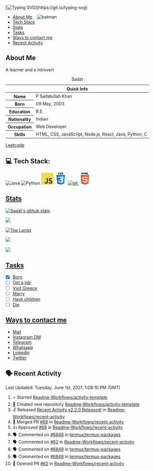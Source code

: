 [![Typing SVG](https://readme-typing-svg.demolab.com?font=Tektur&duration=3000&pause=200&color=38C2FF&repeat=false&width=435&lines=Hey+There!)](https://git.io/typing-svg)

<img align="right" alt="batman" width="400" src="https://media.giphy.com/media/4rzsojG8H8Ccg/giphy.gif">

- [About Me](#about-me)
- [Tech Stack](#tech-stack)
- [Stats](#stats)
- [Tasks](#tasks)
- [Ways to contact me](#ways-to-contact-me)
- [Recent Activity](#recent-activity)

## About Me

A learner and a introvert

<table>
<caption>Sadat</caption>
<thead>
<tr>
<th colspan="2">Quick Info</th>
</tr>
</thead>
<tbody>
<tr><th scope='row'>Name</th><td>P Sadatullah Khan</td></tr>
<tr><th scope='row'>Born</th><td><time datetime="2002-01-11 08:00">09 May, 2003</time></td></tr>
<tr><th scope='row'>Education</th><td>B.E.</td></tr>
<tr><th scope='row'>Nationality</th><td>Indian</td></tr>
<tr><th scope='row'>Occupation</th><td>Web Developer</td></tr>
<tr><th scope='row'>Skills</th><td>HTML, CSS, JavaScript, Node.js, React, Java, Python, C</td></tr>
</tbody>
</table>

[Leetcode](https://leetcode.com/imsadat/)

## 💻 Tech Stack:

<p align="left">
<img src="https://cdn-icons-png.flaticon.com/512/5968/5968282.png" alt="Java" width="40" height="40" />
<img src="https://cdn-icons-png.flaticon.com/512/2721/2721287.png" alt="Python" width="40" height="40" />
<img src="https://raw.githubusercontent.com/devicons/devicon/master/icons/javascript/javascript-original.svg" alt="javascript" width="40" height="40"/> <img src="https://raw.githubusercontent.com/devicons/devicon/master/icons/css3/css3-original-wordmark.svg" alt="css3" width="40" height="40"/> </a> <a href="https://git-scm.com/" target="_blank" rel="noreferrer"><img src="https://www.vectorlogo.zone/logos/git-scm/git-scm-icon.svg" alt="git" width="40" height="40"/> <img src="https://raw.githubusercontent.com/devicons/devicon/master/icons/html5/html5-original-wordmark.svg" alt="html5" width="40" height="40"/> 
</p>

## Stats

<img align="center" src="https://github-readme-stats.vercel.app/api?username=iamsadat&show_icons=true&include_all_commits=true&theme=radical" alt="Sadat's github stats" />

![](http://github-profile-summary-cards.vercel.app/api/cards/profile-details?username=iamsadat&theme=radical)

![Top Langs](https://github-readme-stats.vercel.app/api/top-langs/?username=anuraghazra&layout=compact&theme=radical)

![](http://github-profile-summary-cards.vercel.app/api/cards/productive-time?username=iamsadat&theme=radical&utcOffset=8)

![](http://github-profile-summary-cards.vercel.app/api/cards/stats?username=iamsadat&theme=radical)

## Tasks

- [x] Born
- [ ] Get a job
- [ ] Visit Greece
- [ ] Marry
- [ ] Have children
- [ ] Die

## Ways to contact me

<ul>
<li><a href="mailto:sadatullahkhan40@gmail.com" rel="me">Mail</a>
<li><a href="https://www.instagram.com/sxdat_/" rel="me">Instagram DM</a>
<li><a href="https://t.me/iamsadat" rel="me">Telegram</a>
<li><a href="https://wa.me/919989680670?text=Hi" rel="me">Whatsapp</a>
<li><a href="https://www.linkedin.com/in/sadat-ullah-khan-890207191/" rel="me">Linkedin</a>
<li><a href="https://twitter.com/sxdatt" rel="me">Twitter</a></li>
</ul>

## 🗣 Recent Activity

<!--RECENT_ACTIVITY:last_update-->

Last Updated: Tuesday, June 1st, 2021, 1:08:10 PM (GMT)

<!--RECENT_ACTIVITY:last_update_end-->
<!--RECENT_ACTIVITY:start-->

1. ⭐ Starred [Readme-Workflows/activity-template](https://github.com/Readme-Workflows/activity-template)
2. 📔 Created new repository [Readme-Workflows/activity-template](https://github.com/Readme-Workflows/activity-template)
3. ✌️ Released [Recent Activity v2.2.0 Released!](https://github.com/Readme-Workflows/recent-activity/releases/tag/v2.2.0) in [Readme-Workflows/recent-activity](https://github.com/Readme-Workflows/recent-activity)
4. 🎉 Merged PR [#68](https://github.com/Readme-Workflows/recent-activity/pull/68) in [Readme-Workflows/recent-activity](https://github.com/Readme-Workflows/recent-activity)
5. 👍 Approved [#68](https://github.com/Readme-Workflows/recent-activity/pull/68#pullrequestreview-672173006) in [Readme-Workflows/recent-activity](https://github.com/Readme-Workflows/recent-activity)
6. 🗣 Commented on [#6848](https://github.com/termux/termux-packages/issues/6848) in [termux/termux-packages](https://github.com/termux/termux-packages)
7. 🗣 Commented on [#62](https://github.com/Readme-Workflows/recent-activity/issues/62) in [Readme-Workflows/recent-activity](https://github.com/Readme-Workflows/recent-activity)
8. 🗣 Commented on [#6848](https://github.com/termux/termux-packages/issues/6848) in [termux/termux-packages](https://github.com/termux/termux-packages)
9. 🗣 Commented on [#6848](https://github.com/termux/termux-packages/issues/6848) in [termux/termux-packages](https://github.com/termux/termux-packages)
10. 💪 Opened PR [#62](https://github.com/Readme-Workflows/recent-activity/pull/62) in [Readme-Workflows/recent-activity](https://github.com/Readme-Workflows/recent-activity)
<!--RECENT_ACTIVITY:end-->

